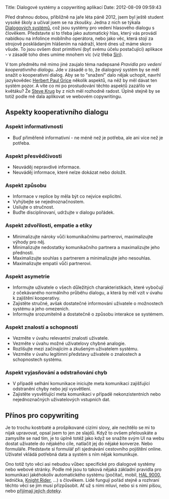 Title: Dialogové systémy a copywriting aplikací
Date: 2012-08-09 09:59:43

Před drahnou dobou, přibližně na jaře léta páně 2012, jsem byl ještě student vysoké školy a učíval jsem se na zkoušky. Jedna z nich se týkala [Dialogových systémů](https://is.muni.cz/auth/predmet/fi/jaro2012/PA156), což jsou systémy pro vedení hlasového dialogu s člověkem. Představte si to třeba jako automatický hlas, který vás provádí nabídkou na infolince mobilního operátora, nebo jako věc, která stojí za strojově poskládaným hlášením na nádraží, které dnes už máme skoro všude. To jsou ovšem dost primitivní (byť svému účelu postačující) aplikace - v zásadě toho dnes umíme mnohem víc (viz třeba [Siri](https://www.apple.com/iphone/features/siri.html)).

V tom předmětu mě mimo jiné zaujalo téma nadepsané _Pravidla pro vedení kooperativního dialogu_. Jde v zásadě o to, že dialogový systém by se měl snažit o kooperativní dialog. Aby se to "snažení" dalo nějak uchopit, navrhl jazykovědec [Herbert Paul Grice](https://en.wikipedia.org/wiki/Paul_Grice) několik aspektů, na něž by měl dávat ten systém pozor. A víte co mi po prostudování těchto aspektů zazářilo ve květáku? Že [Steve Krug](http://www.amazon.com/Dont-Make-Me-Think-Usability/dp/0321344758) by z nich měl rozhodně radost. Úplně stejně by se totiž podle mě dala aplikovat ve webovém copywritingu.

## Aspekty kooperativního dialogu

### Aspekt informativnosti

- Buď přiměřeně informativní - ne méně než je potřeba, ale ani více než je potřeba.

### Aspekt přesvědčivosti

- Neuváděj nepravdivé informace.
- Neuváděj informace, které nelze dokázat nebo doložit.

### Aspekt způsobu

- Informace v replice by měla být co nejvíce explicitní.
- Vyhýbejte se nejednoznačnostem.
- Usilujte o stručnost.
- Buďte disciplinovaní, udržujte v dialogu pořádek.

### Aspekt zdvořilosti, empatie a etiky

- Minimalizujte nároky vůči komunikačnímu partnerovi, maximalizujte výhody pro něj.
- Minimalizujte nedostatky komunikačního partnera a maximalizujte jeho přednosti.
- Maximalizujte souhlas s partnerem a minimalizujte jeho nesouhlas.
- Maximalizujte empatii vůči partnerovi.

### Aspekt asymetrie

- Informujte uživatele o všech důležitých charakteristikách, které vybočují z očekávaného normálního průběhu dialogu, a která by měl vzít v úvahu k zajištění kooperativy.
- Zajistěte stručné, avšak dostatečné informování uživatele o možnostech systému a jeho omezeních.
- Informujte srozumitelně a dostatečně o způsobu interakce se systémem.

### Aspekt znalostí a schopností

- Vezměte v úvahu relevantní znalosti uživatele.
- Vezměte v úvahu možné uživatelovy chybné analogie.
- Rozlišujte mezi začínajícím a zkušeným uživatelem systému.
- Vezměte v úvahu legitimní představy uživatele o znalostech a schopnostech systému.

### Aspekt vyjasňování a odstraňování chyb

- V případě selhání komunikace iniciujte meta komunikaci zajišťující odstranění chyby nebo její vysvětlení.
- Zajistěte vysvětlující meta komunikaci v případě nekonzistentních nebo nejednoznačných uživatelových vstupních dat.

## Přínos pro copywriting

Je to trochu kostrbaté a prošpikované cizími slovy, ale nechtělo se mi to nijak upravovat, opsal jsem to jen ze slajdů. Když to ovšem přelouskáte a zamyslíte se nad tím, je to úplně totéž jako když se snažíte svým UI na webu dostat uživatele do nějakého cíle, natlačit jej do nějaké konverze. Nebo formuláře. Představte si formulář při sjednávání cestovního pojištění online. Uživatel vkládá potřebná data a systém s ním nějak komunikuje.

Ono totiž tyto věci asi nebudou vůbec specifické pro dialogové systémy nebo webové stránky. Podle mě jsou to taková nějaká základní pravidla pro komunikaci jakéhokoliv automatického systému (počítač, mobil, [HAL 9000](https://en.wikipedia.org/wiki/HAL_9000), lednička, [Knight Rider](https://en.wikipedia.org/wiki/Knight_Rider_%281982_TV_series%29), ...) s člověkem. Lidé fungují pořád stejně a rozhraní těchto věcí se jim musí přizpůsobit. Ať už s nimi mluví, nebo si s nimi píšou, nebo <abbr title="to jsem ale dnes skončil poeticky, co?">přijímají jejich doteky</abbr>.
